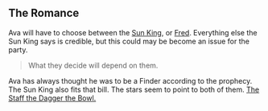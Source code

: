 ## The Romance

Ava will have to choose between the [Sun King](/p/the_sun_king.md), or [Fred](/p/fred.md). Everything else the Sun King says is credible, but this could may be become an issue for the party. 

> What they decide will depend on them. 

Ava has always thought he was to be a Finder according to the prophecy. The Sun King also fits that bill. The stars seem to point to both of them. [The Staff the Dagger the Bowl.](/i/the_arcanum.md)